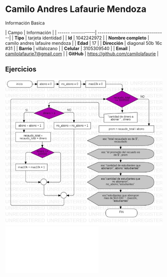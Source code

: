 # Camilo Andres Lafaurie Mendoza
Información Basica

| Campo               | Información                       |
| ------  ------------| ----------------------------------|
| **Tipo**            | tarjeta identidad                 |
| **Id**              | 1042242972                        |
| **Nombre completo** | camilo andres lafauire mendoza    |
| **Edad**            | 17                                |
| **Dirección**       | diagonal 50b 16c #31              |
| **Barrio**          | villalozano                       |
| **Celular**         | 3105309540                        |
| **Email**           | camilolafaurie7@gmail.com         |
| **GitHub**          | https://github.com/camilolafaurie |

## Ejercicios
![Foto](diagrama_de_flujo.jpg)
![ejercicio2](ejercicios.md)